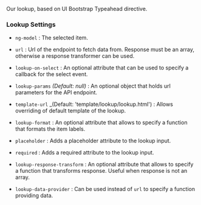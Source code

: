 Our lookup, based on UI Bootstrap Typeahead directive.

### Lookup Settings ###

 * `ng-model`
 	:
 	The selected item.

 * `url`
    :
    Url of the endpoint to fetch data from. Response must be an array, otherwise a response transformer can be used.

 * `lookup-on-select`
 	:
 	An optional attribute that can be used to specify a callback for the select event.

 * `lookup-params`
 	_(Default: null)_ :
 	An optional object that holds url parameters for the API endpoint.

 * `template-url`
    _(Default: 'template/lookup/lookup.html') :
    Allows overriding of default template of the lookup.

 * `lookup-format`
    :
    An optional attribute that allows to specify a function that formats the item labels.

 * `placeholder`
    :
    Adds a placeholder attribute to the lookup input.

 * `required`
    :
    Adds a required attribute to the lookup input.

 * `lookup-response-transform`
    :
    An optional attribute that allows to specify a function that transforms response. Useful when response is not an array.
    
 * `lookup-data-provider`
    :
    Can be used instead of `url` to specify a function providing data.